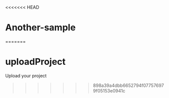 <<<<<<< HEAD
# Another-sample
=======
# uploadProject
Upload your project
>>>>>>> 898a39a4dbb6652794f077576979f05153e0941c
